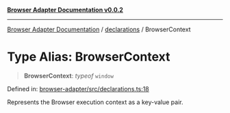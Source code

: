 [**Browser Adapter Documentation v0.0.2**](../../README.md)

***

[Browser Adapter Documentation](../../modules.md) / [declarations](../README.md) / BrowserContext

# Type Alias: BrowserContext

> **BrowserContext**: *typeof* `window`

Defined in: [browser-adapter/src/declarations.ts:18](https://github.com/stonemjs/browser-adapter/blob/d2a6c7f067a005360bdac09297f0863b704b814a/src/declarations.ts#L18)

Represents the Browser execution context as a key-value pair.
